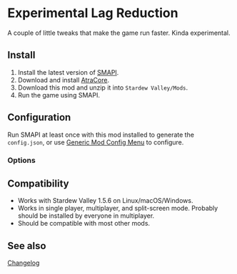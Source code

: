 ﻿Experimental Lag Reduction
===========================

A couple of little tweaks that make the game run faster. Kinda experimental.

## Install

1. Install the latest version of [SMAPI](https://smapi.io).
2. Download and install [AtraCore](https://www.nexusmods.com/stardewvalley/mods/12932).
2. Download this mod and unzip it into `Stardew Valley/Mods`.
3. Run the game using SMAPI.

## Configuration
Run SMAPI at least once with this mod installed to generate the `config.json`, or use [Generic Mod Config Menu](https://www.nexusmods.com/stardewvalley/mods/5098) to configure.

### Options


## Compatibility

* Works with Stardew Valley 1.5.6 on Linux/macOS/Windows.
* Works in single player, multiplayer, and split-screen mode. Probably should be installed by everyone in multiplayer.
* Should be compatible with most other mods. 

## See also

[Changelog](docs/Changelog.MD)
